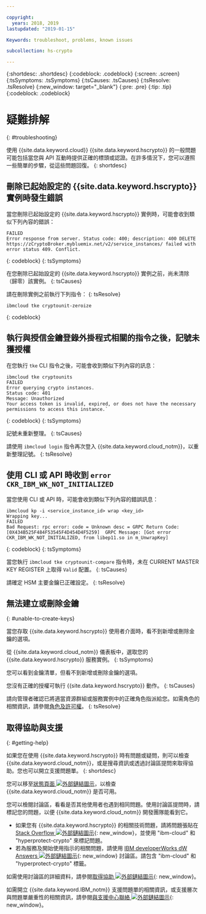 ```yaml
---

copyright:
  years: 2018, 2019
lastupdated: "2019-01-15"

Keywords: troubleshoot, problems, known issues

subcollection: hs-crypto

---
```


{:shortdesc: .shortdesc}
{:codeblock: .codeblock}
{:screen: .screen}
{:tsSymptoms: .tsSymptoms}
{:tsCauses: .tsCauses}
{:tsResolve: .tsResolve}
{:new_window: target="_blank"}
{:pre: .pre}
{:tip: .tip}
{:codeblock: .codeblock}

# 疑難排解
{: #troubleshooting}

使用 {{site.data.keyword.cloud}} {{site.data.keyword.hscrypto}} 的一般問題可能包括當您與 API 互動時提供正確的標頭或認證。在許多情況下，您可以遵照一些簡單的步驟，從這些問題回復。
{: shortdesc}

## 刪除已起始設定的 {{site.data.keyword.hscrypto}} 實例時發生錯誤

當您刪除已起始設定的 {{site.data.keyword.hscrypto}} 實例時，可能會收到類似下列內容的錯誤：

```
FAILED
Error response from server. Status code: 400; description: 400 DELETE https://zCryptoBroker.mybluemix.net/v2/service_instances/ failed with error status 409. Conflict.
```
{: codeblock}
{: tsSymptoms}

在您刪除已起始設定的 {{site.data.keyword.hscrypto}} 實例之前，尚未清除（歸零）該實例。
{: tsCauses}

請在刪除實例之前執行下列指令：
{: tsResolve}

```
ibmcloud tke cryptounit-zeroize
```
{: codeblock}

## 執行與授信金鑰登錄外掛程式相關的指令之後，記號未獲授權

在您執行 `tke` CLI 指令之後，可能會收到類似下列內容的訊息：

```
ibmcloud tke cryptounits
FAILED
Error querying crypto instances.
Status code: 401
Message: Unauthorized
Your access token is invalid, expired, or does not have the necessary permissions to access this instance.`
```
{: codeblock}
{: tsSymptoms}

記號未重新整理。
{: tsCauses}

請使用 `ibmcloud login` 指令再次登入 {{site.data.keyword.cloud_notm}}，以重新整理記號。
{: tsResolve}

## 使用 CLI 或 API 時收到 `error CKR_IBM_WK_NOT_INITIALIZED`

當您使用 CLI 或 API 時，可能會收到類似下列內容的錯誤訊息：

```
ibmcloud kp -i <service_instance_id> wrap <key_id>
Wrapping key...
FAILED
Bad Request: rpc error: code = Unknown desc = GRPC Return Code: [0X434B525F484F53545F4D454D4F5259]  GRPC Message: [Got error CKR_IBM_WK_NOT_INITIALIZED, from libep11.so in m_UnwrapKey]
```
{: codeblock}
{: tsSymptoms}

當您執行 `ibmcloud tke cryptounit-compare` 指令時，未在 CURRENT MASTER KEY REGISTER 上取得 `Valid` 配置。
{: tsCauses}

請確定 HSM 主要金鑰已正確設定。
{: tsResolve}

## 無法建立或刪除金鑰
{: #unable-to-create-keys}

當您存取 {{site.data.keyword.hscrypto}} 使用者介面時，看不到新增或刪除金鑰的選項。

從 {{site.data.keyword.cloud_notm}} 儀表板中，選取您的 {{site.data.keyword.hscrypto}} 服務實例。
{: tsSymptoms}

您可以看到金鑰清單，但看不到新增或刪除金鑰的選項。

您沒有正確的授權可執行 {{site.data.keyword.hscrypto}} 動作。
{: tsCauses}

請向管理者確認已將適當資源群組或服務實例中的正確角色指派給您。如需角色的相關資訊，請參閱[角色及許可權](/docs/services/key-protect/manage-access.html#roles)。
{: tsResolve}

## 取得協助與支援
{: #getting-help}

如果您在使用 {{site.data.keyword.hscrypto}} 時有問題或疑問，則可以檢查 {{site.data.keyword.cloud_notm}}，或是搜尋資訊或透過討論區提問來取得協助。您也可以開立支援問題單。
{: shortdesc}

您可以移至[狀態頁面 ![外部鏈結圖示](../../icons/launch-glyph.svg "外部鏈結圖示")](https://cloud.ibm.com/status?tags=platform,runtimes,services)，以檢查 {{site.data.keyword.cloud_notm}} 是否可用。

您可以檢閱討論區，看看是否其他使用者也遇到相同問題。使用討論區提問時，請標記您的問題，以便 {{site.data.keyword.cloud_notm}} 開發團隊能看到它。

- 如果您有 {{site.data.keyword.hscrypto}} 的相關技術問題，請將問題張貼在 [Stack Overflow ![外部鏈結圖示](../../icons/launch-glyph.svg "外部鏈結圖示")](http://stackoverflow.com/){: new_window}，並使用 "ibm-cloud" 和 "hyperprotect-crypto" 來標記問題。
- 若為服務及開始使用指示的相關問題，請使用 [IBM developerWorks dW Answers ![外部鏈結圖示](../../icons/launch-glyph.svg "外部鏈結圖示")](https://developer.ibm.com/answers/index.html){: new_window} 討論區。請包含 "ibm-cloud" 和 "hyperprotect-crypto" 標籤。

如需使用討論區的詳細資料，請參閱[取得協助 ![外部鏈結圖示](../../icons/launch-glyph.svg "外部鏈結圖示")](https://cloud.ibm.com/docs/support/index.html#getting-help){: new_window}。

如需開立 {{site.data.keyword.IBM_notm}} 支援問題單的相關資訊，或支援層次與問題單嚴重性的相關資訊，請參閱[與支援中心聯絡 ![外部鏈結圖示](../../icons/launch-glyph.svg "外部鏈結圖示")](https://cloud.ibm.com/docs/support/index.html#contacting-support){: new_window}。
